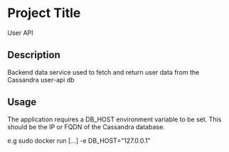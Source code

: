 # Project Title

User API

## Description

Backend data service used to fetch and return user data from the Cassandra user-api db


## Usage

The application requires a DB_HOST environment variable to be set. This should be the IP or FQDN of the Cassandra database.

e.g sudo docker run [...] -e DB_HOST="127.0.0.1"
